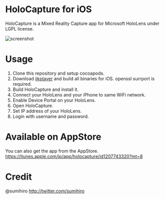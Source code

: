 HoloCapture for iOS
=========

HoloCapture is a Mixed Reality Capture app for Microsoft HoloLens under LGPL license.  

![screenshot](https://github.com/sumihiro/HoloCapture/blob/master/img/screenshot.png)

Usage
=========

1. Clone this repository and setup cocoapods.
1. Download [ijkplayer](https://github.com/Bilibili/ijkplayer) and build all binaries for iOS.
  openssl surrport is required.
1. Build HoloCapture and install it.
1. Connect your HoloLens and your iPhone to same WiFi network.
1. Enable Device Portal on your HoloLens.
1. Open HoloCapture.
1. Set IP address of your HoloLens.
1. Login with username and password.

Available on AppStore
=========

You can also get the app from the AppStore.
https://itunes.apple.com/jp/app/holocapture/id1207743320?mt=8

Credit
=========

@sumihiro http://twitter.com/sumihiro
